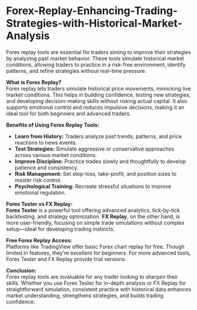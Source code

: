 # Forex-Replay-Enhancing-Trading-Strategies-with-Historical-Market-Analysis

Forex replay tools are essential for traders aiming to improve their strategies by analyzing past market behavior. These tools simulate historical market conditions, allowing traders to practice in a risk-free environment, identify patterns, and refine strategies without real-time pressure.

**What is Forex Replay?**  
Forex replay lets traders simulate historical price movements, mimicking live market conditions. This helps in building confidence, testing new strategies, and developing decision-making skills without risking actual capital. It also supports emotional control and reduces impulsive decisions, making it an ideal tool for both beginners and advanced traders.

**Benefits of Using Forex Replay Tools:**  
- **Learn from History:** Traders analyze past trends, patterns, and price reactions to news events.
- **Test Strategies:** Simulate aggressive or conservative approaches across various market conditions.
- **Improve Discipline:** Practice trades slowly and thoughtfully to develop patience and consistency.
- **Risk Management:** Set stop-loss, take-profit, and position sizes to master risk control.
- **Psychological Training:** Recreate stressful situations to improve emotional regulation.

**Forex Tester vs FX Replay:**  
**Forex Tester** is a powerful tool offering advanced analytics, tick-by-tick backtesting, and strategy optimization. **FX Replay**, on the other hand, is more user-friendly, focusing on simple trade simulations without complex setup—ideal for developing trading instincts.

**Free Forex Replay Access:**  
Platforms like TradingView offer basic Forex chart replay for free. Though limited in features, they’re excellent for beginners. For more advanced tools, Forex Tester and FX Replay provide trial versions.

**Conclusion:**  
Forex replay tools are invaluable for any trader looking to sharpen their skills. Whether you use Forex Tester for in-depth analysis or FX Replay for straightforward simulation, consistent practice with historical data enhances market understanding, strengthens strategies, and builds trading confidence.

